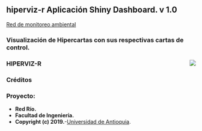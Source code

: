 ## hiperviz-r Aplicaci&oacute;n Shiny Dashboard. v 1.0
<a href="http://200.13.243.172:8080/proto2/" target="_blank">Red de monitoreo ambiental</a>

### Visualizaci&oacute;n de Hipercartas con sus respectivas cartas de control.

### HIPERVIZ-R <img src="images/UdeA_Escudo.jpg" align="right"/>

### Cr&eacute;ditos
### Proyecto:
- **Red R&iacute;o.**
- **Facultad de Ingenier&iacute;a.**
- **Copyright (c) 2019.**-<a href="http://www.udea.edu.co" target="_blank">Universidad de Antioquia</a>.
